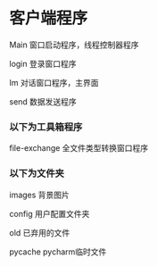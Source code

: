 ﻿# 客户端程序

Main 窗口启动程序，线程控制器程序

login 登录窗口程序

Im 对话窗口程序，主界面

send 数据发送程序

### 以下为工具箱程序

file-exchange 全文件类型转换窗口程序

### 以下为文件夹

images 背景图片

config 用户配置文件夹

old 已弃用的文件

pycache pycharm临时文件

